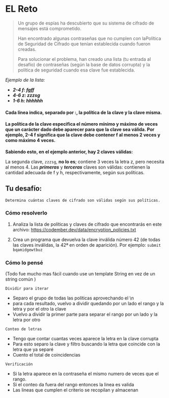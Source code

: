 # EL Reto
>Un grupo de espías ha descubierto que su sistema de cifrado de mensajes está comprometido.
>
>Han encontrado algunas contraseñas que no cumplen con laPolítica de Seguridad de Cifrado que tenían establecida cuando fueron creadas.
>
>Para solucionar el problema, han creado una lista (tu entrada al desafío) de contraseñas (según la base de datos corrupta) y la política de seguridad cuando esa clave fue establecida.
>
_Ejemplo de la lista:_

- ***2-4 f: fgff***
- ***4-6 z: zzzsg***
- ***1-6 h: hhhhhh*** 
#### Cada línea indica, separado por :, la política de la clave y la clave misma.

#### La política de la clave especifica el número mínimo y máximo de veces que un carácter dado debe aparecer para que la clave sea válida. Por ejemplo, 2-4 f significa que la clave debe contener f al menos 2 veces y como máximo 4 veces.

**Sabiendo esto, en el ejemplo anterior, hay 2 claves válidas:**

La segunda clave, `zzzsg`, **no lo es**; contiene 3 veces la letra z, pero necesita al menos 4. Las ***primeras*** y ***terceras*** claves son válidas: contienen la cantidad adecuada de f y h, respectivamente, según sus políticas.

## Tu desafío:
`Determina cuántas claves de cifrado son válidas según sus políticas.`

### Cómo resolverlo
1. Analiza la lista de políticas y claves de cifrado que encontrarás en este archivo: https://codember.dev/data/encryption_policies.txt

2. Crea un programa que devuelva la clave inválida número 42 (de todas las claves inválidas, la 42ª en orden de aparición). Por ejemplo:
`submit bqamidgewtbuz`


### Cómo lo pensé
(Todo fue mucho mas fácil cuando use un template String en vez de un string común )

`Dividir para iterar`
- Separo el grupo de todas las políticas aprovechando el \n 
- para cada resultado, vuelvo a dividir quedando por un lado el rango y la letra y por el otro la clave
- Vuelvo a dividir la primer parte para separar el rango por un lado y la letra por otro

`Conteo de letras`
- Tengo que contar cuantas veces aparece la letra en la clave corrupta
- Para esto separo la clave y filtro buscando la letra que coincide con la letra que ya separé
- Cuento el total de coincidencias

`Verificación`
- Si la letra aparece en la contraseña el mismo numero de veces que el rango.
- Si el conteo da fuera del rango entonces la linea es valida
- Las lineas que cumplen el criterio se recopilan y almacenan


